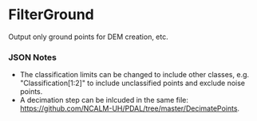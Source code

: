 # FilterGround
Output only ground points for DEM creation, etc.

### JSON Notes
- The classification limits can be changed to include other classes, e.g. "Classification[1:2]" to include unclassified points and exclude noise points.
- A decimation step can be inlcuded in the same file: https://github.com/NCALM-UH/PDAL/tree/master/DecimatePoints.
